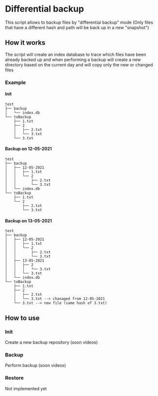 # Differential backup
This script allows to backup files by "differential backup" mode (Only files that have a different hash and path will be back up in a new "snapshot")

## How it works
The script will create an index database to trace which files have been already backed up and when performing a backup will create a new directory based on the current day and will copy only the new or changed files

### Example
#### Init
```
test
├── backup
│   └── index.db
└── toBackup
    ├── 1.txt
    ├── 2
    │   ├── 2.txt
    │   └── 3.txt
    └── 3.txt
```
    
#### Backup on 12-05-2021
```
test
├── backup
│   ├── 12-05-2021
│   │   ├── 1.txt
│   │   └── 2
│   │       ├── 2.txt
│   │       └── 3.txt
│   └── index.db
└── toBackup
    ├── 1.txt
    └── 2
        ├── 2.txt
        └── 3.txt
```

#### Backup on 13-05-2021
```
test
├── backup
│   ├── 12-05-2021
│   │   ├── 1.txt
│   │   └── 2
│   │       ├── 2.txt
│   │       └── 3.txt
│   ├── 13-05-2021
│   │   ├── 2
│   │   │   └── 3.txt
│   │   └── 3.txt
│   └── index.db
└── toBackup
    ├── 1.txt
    ├── 2
    │   ├── 2.txt
    │   └── 3.txt --> chanaged from 12-05-2021
    └── 3.txt --> new file (same hash of 3.txt)
```

## How to use
### Init
Create a new backup repository
(soon videos)
### Backup
Perform backup
(soon videos)
### Restore
Not implemented yet
